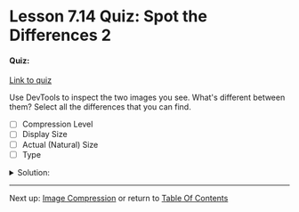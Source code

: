 # Lesson 7.14 Quiz: Spot the Differences 2

#### Quiz:
[Link to quiz](http://udacity.github.io/responsive-images/examples/1-19/sameImage/index.html)

Use DevTools to inspect the two images you see. What's different between them? Select all the differences that you can find.

- [ ] Compression Level
- [ ] Display Size
- [ ] Actual (Natural) Size
- [ ] Type

<details>
<summary>Solution:</summary>
<p>

- [X] Compression Level
- [ ] Display Size
- [ ] Actual (Natural) Size
- [ ] Type

```
Both images have the same natural size.
But they both have different size, one being almost doubled in size.
The compression level must have been set differently on both images.
Again, when designing for mobile first, if we can deliver a similar experience with less bytes we should do that.
```

</p>
</details>

- - -
Next up: [Image Compression](ND024_Part2_Lesson07_15.md) or return to [Table Of Contents](./ND024_TableOfContents.md)
